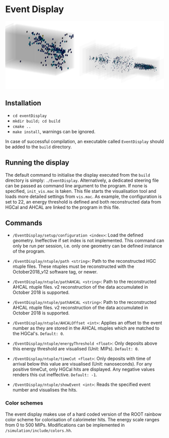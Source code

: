 # Event Display
![data_October2018_run517_ev5](../img/data_October2018_run517_ev5.png)
## Installation
* ```cd eventDisplay```
* ```mkdir build; cd build```
* ```cmake ..``` 
* ```make install```, warnings can be ignored.

In case of successful compilation, an executable called ```EventDisplay``` should be added to the ```build``` directory.

## Running the display
The default command to initialise the display executed from the ```build``` directory is simply: ```./EventDisplay```.
Alternatively, a dedicated steering file can be passed as command line argument to the program. If none is specified, ```init_vis.mac``` is taken. This file starts the visualisation tool and loads more detailed settings from ```vis.mac```. As example, the configuration is set to 22, an energy threshold is defined and both reconstructed data from HGCal and AHCAL are linked to the program in this file.

## Commands
* ```/EventDisplay/setup/configuration <index>```: Load the defined geometry. Ineffective if set index is not implemented. This command can only be run per session, i.e. only one geometry can be defined instance of the program.
 
* ```/EventDisplay/ntuple/path <string>```: Path to the reconstructed HGC ntuple files. These ntuples must be reconstructed with the October2018_v12 software tag, or newer. 
* ```/EventDisplay/ntuple/pathAHCAL <string>```: Path to the reconstructed AHCAL ntuple files. v2 reconstruction of the data accumulated in October 2018 is supported.
* ```/EventDisplay/ntuple/pathAHCAL <string>```: Path to the reconstructed AHCAL ntuple files. v2 reconstruction of the data accumulated in October 2018 is supported.
* ```/EventDisplay/ntuple/AHCALOffset <int>```: Applies an offset to the event number as they are stored in the AHCAL ntuples which are matched to the HGCal's. ```Default: 0```.
* ```/EventDisplay/ntuple/energyThreshold <float>```: Only deposits above this energy threshold are visualised (Unit: MIPs). ```Default: 0```.
* ```/EventDisplay/ntuple/timeCut <float>```: Only deposits with time of arrival below this value are visualised (Unit: nanoseconds). For any positive timeCut, only HGCal hits are displayed. Any negative values renders this cut ineffective. ```Default: -1```.
* ```/EventDisplay/ntuple/showEvent <int>```: Reads the specified event number and visualises the hits.

### Color schemes
The event display makes use of a hard coded version of the ROOT rainbow color scheme for colorisation of calorimeter hits. The energy scale ranges from 0 to 500 MIPs. Modifications can be implemented in ```/simulation/include/colors.hh```.
